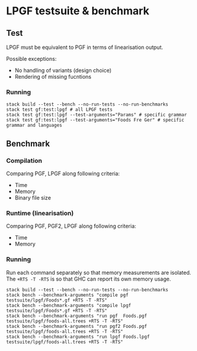 # LPGF testsuite & benchmark

## Test

LPGF must be equivalent to PGF in terms of linearisation output.

Possible exceptions:
- No handling of variants (design choice)
- Rendering of missing fucntions

### Running

```
stack build --test --bench --no-run-tests --no-run-benchmarks
stack test gf:test:lpgf # all LPGF tests
stack test gf:test:lpgf --test-arguments="Params" # specific grammar
stack test gf:test:lpgf --test-arguments="Foods Fre Ger" # specific grammar and languages
```

## Benchmark

### Compilation

Comparing PGF, LPGF along following criteria:

- Time
- Memory
- Binary file size

### Runtime (linearisation)

Comparing PGF, PGF2, LPGF along following criteria:

- Time
- Memory

### Running

Run each command separately so that memory measurements are isolated.
The `+RTS -T -RTS` is so that GHC can report its own memory usage.

```
stack build --test --bench --no-run-tests --no-run-benchmarks
stack bench --benchmark-arguments "compile pgf  testsuite/lpgf/Foods*.gf +RTS -T -RTS"
stack bench --benchmark-arguments "compile lpgf testsuite/lpgf/Foods*.gf +RTS -T -RTS"
stack bench --benchmark-arguments "run pgf  Foods.pgf  testsuite/lpgf/foods-all.trees +RTS -T -RTS"
stack bench --benchmark-arguments "run pgf2 Foods.pgf  testsuite/lpgf/foods-all.trees +RTS -T -RTS"
stack bench --benchmark-arguments "run lpgf Foods.lpgf testsuite/lpgf/foods-all.trees +RTS -T -RTS"
```
